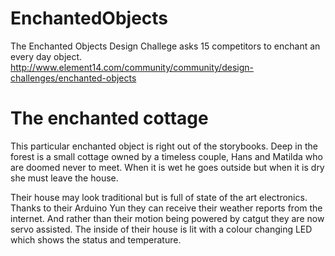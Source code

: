 # EnchantedObjects
The Enchanted Objects Design Challege asks 15 competitors to enchant an every day object.
http://www.element14.com/community/community/design-challenges/enchanted-objects

# The enchanted cottage
This particular enchanted object is right out of the storybooks. Deep in the forest is a small cottage owned by a timeless couple, Hans and Matilda who are doomed never to meet. When it is wet he goes outside but when it is dry she must leave the house.

Their house may look traditional but is full of state of the art electronics. Thanks to their Arduino Yun they can receive their weather reports from the internet. And rather than their motion being powered by catgut they are now servo assisted. The inside of their house is lit with a colour changing LED which shows the status and temperature.

